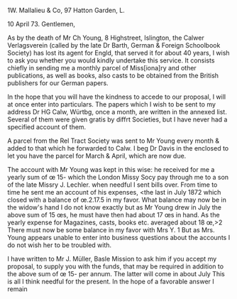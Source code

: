 1W. Mallalieu & Co, 97 Hatton Garden, L.

 10 April 73.
Gentlemen,

As by the death of Mr Ch Young, 8 Highstreet, Islington, the Calwer Verlagsverein (called by the late Dr Barth, German & Foreign Schoolbook Society) has lost its agent for Engld, that served it for about 40 years, I wish to ask you whether you would kindly undertake this service. It consists chiefly in sending me a monthly parcel of Miss[iona]ry and other publications, as well as books, also casts to be obtained from the British publishers for our German papers.

In the hope that you will have the kindness to accede to our proposal, I will at once enter into particulars. The papers which I wish to be sent to my address Dr HG Calw, Würtbg, once a month, are written in the annexed list. Several of them were given gratis by diffrt Societies, but I have never had a specified account of them.

A parcel from the Rel Tract Society was sent to Mr Young every month & added to that which he forwarded to Calw. I beg Dr Davis in the enclosed to let you have the parcel for March & April, which are now due. <Yearly Reports>

The account with Mr Young was kept in this wise: he received for me a yearly sum of œ 15- which the London Missy Socy pay through me to a son of the late Missry J. Lechler. when needful I sent bills over. From time <up> to time he sent me an account of his expenses, <the last in July 1872 which closed with a balance of œ.2.17.5 in my favor. What balance may now be in the widow's hand I do not know exactly but as Mr Young drew in July the above sum of 15 œs, he must have then had about 17 œs in hand. As the yearly expense for Magazines, casts, books etc. averaged about 18 œ,>2 There must now be some balance in my favor with Mrs Y. <but as she>1 
But as Mrs. Young appears unable to enter into business questions about the accounts I do not wish her to be troubled with.

I have written to Mr J. Müller, Basle Mission to ask him if you accept my proposal, to supply you with the funds, that may be required in addition to the above sum of œ 15- per annum. The latter will come in about July 
This is all I think needful for the present. In the hope of a favorable answer
 I remain
